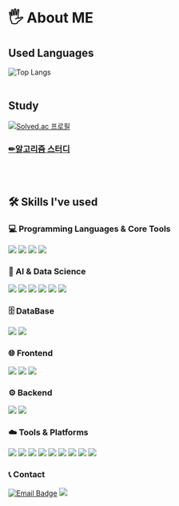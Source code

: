 # 🖐 About ME

## Used Languages
![Top Langs](https://github-readme-stats.vercel.app/api/top-langs/?username=Clear-head&layout=compact)
<br><br>
## Study
[![Solved.ac 프로필](http://mazassumnida.wtf/api/generate_badge?boj=wooim)](https://solved.ac/wooim)
<br>
### [✏알고리즘 스터디](https://github.com/nvmith/November)
<br><br>

## 🛠 Skills I've used
### 💻 Programming Languages & Core Tools
<p align="left">
  <img src="https://img.shields.io/badge/Python-3776AB?style=for-the-badge&logo=python&logoColor=white" />
  <img src="https://img.shields.io/badge/Java-ED8B00?style=for-the-badge&logo=openjdk&logoColor=white" />
  <img src="https://img.shields.io/badge/C-00599C?style=for-the-badge&logo=c&logoColor=white" />
  <img src="https://img.shields.io/badge/JavaScript-F7DF1E?style=for-the-badge&logo=javascript&logoColor=black" />
</p>

### 🤖 AI & Data Science  
<p align="left">
  <img src="https://img.shields.io/badge/TensorFlow-FF6F00?style=for-the-badge&logo=tensorflow&logoColor=white" />
  <img src="https://img.shields.io/badge/Keras-D00000?style=for-the-badge&logo=keras&logoColor=white" />
  <img src="https://img.shields.io/badge/Scikit--Learn-F7931E?style=for-the-badge&logo=scikit-learn&logoColor=white" />
  <img src="https://img.shields.io/badge/Numpy-013243?style=for-the-badge&logo=numpy&logoColor=white" />
  <img src="https://img.shields.io/badge/Pandas-150458?style=for-the-badge&logo=pandas&logoColor=white" />
  <img src="https://img.shields.io/badge/Matplotlib-11557C?style=for-the-badge&logo=python&logoColor=white" />
</p>


### 🗄 DataBase
<p align="left">
  <img src="https://img.shields.io/badge/MySQL-4479A1?style=for-the-badge&logo=mysql&logoColor=white" />
  <img src="https://img.shields.io/badge/MariaDB-003545?style=for-the-badge&logo=mariadb&logoColor=white" />
</p>

### 🌐 Frontend  
<p align="left">
  <img src="https://img.shields.io/badge/HTML5-E34F26?style=for-the-badge&logo=html5&logoColor=white" />
  <img src="https://img.shields.io/badge/CSS3-1572B6?style=for-the-badge&logo=css3&logoColor=white" />
  <img src="https://img.shields.io/badge/Thymeleaf-005F0F?style=for-the-badge&logo=Thymeleaf&logoColor=white">
</p>

### ⚙️ Backend  
<p align="left">
  <img src="https://img.shields.io/badge/SpringBoot-6DB33F?style=for-the-badge&logo=springboot&logoColor=white" />
  <img src="https://img.shields.io/badge/flask-%23000.svg?style=for-the-badge&logo=flask&logoColor=white" />
</p>

### ☁️ Tools & Platforms  
<p align="left">
  <img src="https://img.shields.io/badge/Git-F05032?style=for-the-badge&logo=git&logoColor=white" />
  <img src="https://img.shields.io/badge/GitHub-181717?style=for-the-badge&logo=github&logoColor=white" />
  <img src="https://img.shields.io/badge/Gitea-34495E?style=for-the-badge&logo=gitea&logoColor=5D9425" />
  <img src="https://img.shields.io/badge/Docker-2496ED?style=for-the-badge&logo=docker&logoColor=white" />
  <img src="https://img.shields.io/badge/Anaconda-44A833?style=for-the-badge&logo=anaconda&logoColor=white" />
  <img src="https://img.shields.io/badge/Linux-FCC624?style=for-the-badge&logo=linux&logoColor=black" />
  <img src="https://img.shields.io/badge/Ubuntu-E95420?style=for-the-badge&logo=ubuntu&logoColor=white" />
  <img src="https://img.shields.io/badge/AWS-232F3E?style=for-the-badge&logo=amazonwebservices&logoColor=white" />
  <img src="https://img.shields.io/badge/Google%20Colab-F9AB00?style=for-the-badge&logo=googlecolab&logoColor=white" />
</p>

### 📞 Contact
[![Email Badge](https://img.shields.io/badge/Gmail-Contact_Me-green?style=for-the-badge&logo=gmail&logoColor=FFFFFF&labelColor=3A3B3C&color=62F1CD)](mailto:test@test.com)
<a href="https://problems.tistory.com/"><img src="https://img.shields.io/badge/tistory-E74C3C?style=for-the-badge&logo=tistory&logoColor=white&link=https://problems.tistory.com/"/></a> 

